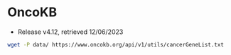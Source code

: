 # OncoKB

* Release v4.12, retrieved 12/06/2023

```bash
wget -P data/ https://www.oncokb.org/api/v1/utils/cancerGeneList.txt
```
